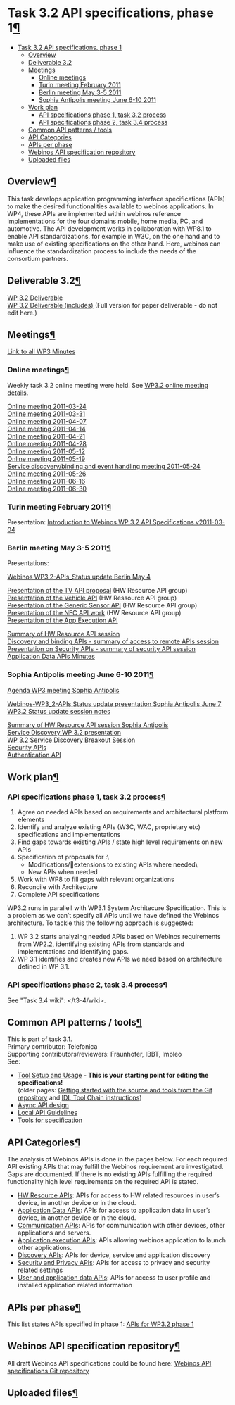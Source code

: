 Task 3.2 API specifications, phase 1[¶](#Task-32-API-specifications-phase-1)
============================================================================

-   [Task 3.2 API specifications, phase
    1](#Task-32-API-specifications-phase-1)
    -   [Overview](#Overview)
    -   [Deliverable 3.2](#Deliverable-32)
    -   [Meetings](#Meetings)
        -   [Online meetings](#Online-meetings)
        -   [Turin meeting February 2011](#Turin-meeting-February-2011)
        -   [Berlin meeting May 3-5 2011](#Berlin-meeting-May-3-5-2011)
        -   [Sophia Antipolis meeting June 6-10
            2011](#Sophia-Antipolis-meeting-June-6-10-2011)
    -   [Work plan](#Work-plan)
        -   [API specifications phase 1, task 3.2
            process](#API-specifications-phase-1-task-32-process)
        -   [API specifications phase 2, task 3.4
            process](#API-specifications-phase-2-task-34-process)
    -   [Common API patterns / tools](#Common-API-patterns-tools)
    -   [API Categories](#API-Categories)
    -   [APIs per phase](#APIs-per-phase)
    -   [Webinos API specification
        repository](#Webinos-API-specification-repository)
    -   [Uploaded files](#Uploaded-files)

Overview[¶](#Overview)
----------------------

This task develops application programming interface specifications
(APIs) to make the desired functionalities available to webinos
applications. In WP4, these APIs are implemented within webinos
reference implementations for the four domains mobile, home media, PC,
and automotive. The API development works in collaboration with WP8.1 to
enable API standardizations, for example in W3C, on the one hand and to
make use of existing specifications on the other hand. Here, webinos can
influence the standardization process to include the needs of the
consortium partners.

Deliverable 3.2[¶](#Deliverable-32)
-----------------------------------

[WP 3.2 Deliverable](/wp3-2/wiki/WP_32_Deliverable)\
[WP 3.2 Deliverable (includes)](/wp3-2/wiki/WP_32_Deliverable_(includes)) (Full version for paper
deliverable - do not edit here.)

Meetings[¶](#Meetings)
----------------------

[Link to all WP3
Minutes](/wp3-1/wiki/Links_to_all_WP3_Minutes)

### Online meetings[¶](#Online-meetings)

Weekly task 3.2 online meeting were held. See [WP3.2 online meeting
details](/wp3-2/wiki/WP32_online_meeting_details).

[Online meeting 2011-03-24](/wp3-2/wiki/Online_meeting_2011-03-24)\
[Online meeting 2011-03-31](/wp3-2/wiki/Online_meeting_2011-03-31)\
[Online meeting 2011-04-07](/wp3-2/wiki/Online_meeting_2011-03-07)\
[Online meeting 2011-04-14](/wp3-2/wiki/Online_meeting_2011-04-14)\
[Online meeting 2011-04-21](/wp3-2/wiki/Online_meeting_2011-04-21)\
[Online meeting 2011-04-28](/wp3-2/wiki/Online_meeting_2011-04-28)\
[Online meeting 2011-05-12](/wp3-2/wiki/Online_meeting_2011-05-12)\
[Online meeting 2011-05-19](/wp3-2/wiki/Online_meeting_2011-05-19)\
[Service discovery/binding and event handling meeting
2011-05-24](/wp3-2/wiki/Online_meeting_2011-05-24)\
[Online meeting 2011-05-26](/wp3-2/wiki/Online_meeting_2011-05-26)\
[Online meeting 2011-06-16](/wp3-2/wiki/Online_meeting_2011-06-16)\
[Online meeting 2011-06-30](/wp3-2/wiki/Online_meeting_2011-06-30)

### Turin meeting February 2011[¶](#Turin-meeting-February-2011)

Presentation: [Introduction to Webinos WP 3.2 API Specifications
v2011-03-04](http://bscw.fokus.fraunhofer.de/bscw/bscw.cgi/702012/Introduction%20to%20Webinos%20WP%203.2%20API%20Specifications%20v2011-03-04)

### Berlin meeting May 3-5 2011[¶](#Berlin-meeting-May-3-5-2011)

Presentations:

[Webinos WP3.2-APIs\_Status update Berlin May
4](http://79.125.104.127/redmine/attachments/539/Webinos-WP3_2-APIs_Status_update_Berlin_May_4.pptx)

[Presentation of the TV API
proposal](http://dev.webinos.org/redmine/attachments/538/TV_API.pdf) (HW
Resource API group)\
[Presentation of the Vehicle
API](http://dev.webinos.org/redmine/attachments/download/540/status_report_vehicle_API.pdf)
(HW Ressource API group)\
[Presentation of the Generic Sensor
API](http://79.125.104.127/redmine/attachments/541/Webinos-WP3_2-Generic_sensor_API.pptx)
(HW Resource API group)\
[Presentation of the NFC API
work](http://dev.webinos.org/redmine/attachments/546/webinos_NFC_API_work_v1.ppt)
(HW Resource API group)\
[Presentation of the App Execution
API](http://dev.webinos.org/redmine/attachments/download/542/Webinos_T3.2_Execution_API_-_v0.01.ppt)

[Summary of HW Resource API
session](http://79.125.104.127/redmine/attachments/543/Summary_of_HW_Resource_API_session_Berlin_May_4.pptx)\
[Discovery and binding APIs - summary of access to remote APIs
session](/wp3-2/wiki/Service_Discovery_API)\
[Presentation on Security APIs - summary of security API
session](http://dev.webinos.org/redmine/attachments/545/T3-2-securitapis-berlin.pdf)\
[Application Data APIs Minutes](/wp3-2/wiki/Application_Data_APIs_Minutes)

### Sophia Antipolis meeting June 6-10 2011[¶](#Sophia-Antipolis-meeting-June-6-10-2011)

[Agenda WP3 meeting Sophia
Antipolis](/meetings/wiki/Suggested_Agenda#WP3-Session)

[Webinos-WP3\_2-APIs Status update presentation Sophia Antipolis June
7](http://dev.webinos.org/redmine/attachments/644/Webinos-WP3_2-APIs_Status_update_Sophia_Antipolis_June_7.pptx)\
[WP3.2 Status update session notes](/wp3-2/wiki/WP32_Status_update_session_notes)

[Summary of HW Resource API session Sophia
Antipolis](http://dev.webinos.org/redmine/attachments/658/Summary_of_HW_Resource_API_session_Sophia_Antipolis.pptx)\
[Service Discovery WP 3.2
presentation](http://dev.webinos.org/redmine/attachments/633/Discovery_32.pptx)\
[WP 3.2 Service Discovery Breakout Session](/wp3-2/wiki/WP_32_Service_Discovery_Breakout_Session)\
[Security
APIs](http://dev.webinos.org/redmine/attachments/634/32-Sophia-Security-APIs.pptx)\
[Authentication API](/wp3-2/wiki/Authentication_API)

Work plan[¶](#Work-plan)
------------------------

### API specifications phase 1, task 3.2 process[¶](#API-specifications-phase-1-task-32-process)

1.  Agree on needed APIs based on requirements and architectural
    platform elements
2.  Identify and analyze existing APIs (W3C, WAC, proprietary etc)
    specifications and implementations
3.  Find gaps towards existing APIs / state high level requirements on
    new APIs
4.  Specification of proposals for :\
    - Modifications/extensions to existing APIs where needed\
    - New APIs when needed
5.  Work with WP8 to fill gaps with relevant organizations
6.  Reconcile with Architecture
7.  Complete API specifications

WP3.2 runs in parallell with WP3.1 System Architecure Specification.
This is a problem as we can’t specify all APIs until we have defined the
Webinos architecture. To tackle this the following approach is
suggested:

1.  WP 3.2 starts analyzing needed APIs based on Webinos requirements
    from WP2.2, identifying existing APIs from standards and
    implementations and identifying gaps.
2.  WP 3.1 identifies and creates new APIs we need based on architecture
    defined in WP 3.1.

### API specifications phase 2, task 3.4 process[¶](#API-specifications-phase-2-task-34-process)

See "Task 3.4 wiki":
</t3-4/wiki>.

Common API patterns / tools[¶](#Common-API-patterns-tools)
----------------------------------------------------------

This is part of task 3.1.\
Primary contributor: Telefonica\
Supporting contributors/reviewers: Fraunhofer, IBBT, Impleo\
See:

-   [Tool Setup and Usage](/wp3-2/wiki/Tool_Setup_and_Usage) - **This is your starting point for
    editing the specifications!**\
    (older pages: [Getting started with the source and tools from the
    Git repository](/wp3-2/wiki/Getting_started_with_the_source_and_tools_from_the_Git_repository) and [IDL Tool Chain instructions](/wp3-2/wiki/IDL_Tool_Chain_instructions))
-   [Async API design](/wp3-2/wiki/Async_API_design)
-   [Local API
    Guidelines](/wp3-1/wiki/Local_API_guidelines_%28in_preparation_for_32%29)
-   [Tools for
    specification](/wp3-1/wiki/Tools_%28for_specification_WIDLXML_creation%29)

API Categories[¶](#API-Categories)
----------------------------------

The analysis of Webinos APIs is done in the pages below. For each
required API existing APIs that may fulfill the Webinos requirement are
investigated. Gaps are documented. If there is no existing APIs
fulfilling the required functionality high level requirements on the
required API is stated.

-   [HW Resource APIs](/wp3-2/wiki/HW_Resource_APIs): APIs for access to HW related resources
    in user’s device, in another device or in the cloud.
-   [Application Data APIs](/wp3-2/wiki/Application_Data_APIs): APIs for access to application data
    in user’s device, in another device or in the cloud.
-   [Communication APIs](/wp3-2/wiki/Communication_APIs): APIs for communication with other
    devices, other applications and servers.
-   [Application execution APIs](/wp3-2/wiki/Application_execution_APIs): APIs allowing webinos
    application to launch other applications.
-   [Discovery APIs](/wp3-2/wiki/Discovery_APIs): APIs for device, service and application
    discovery
-   [Security and Privacy APIs](/wp3-2/wiki/Security_and_Privacy_APIs): APIs for access to privacy and
    security related settings
-   [User and application data APIs](/wp3-2/wiki/User_and_application_data_APIs): APIs for access to user
    profile and installed application related information

APIs per phase[¶](#APIs-per-phase)
----------------------------------

This list states APIs specified in phase 1: [APIs for WP3.2 phase
1](/wp3-2/wiki/APIs_for_WP32_phase_1)

Webinos API specification repository[¶](#Webinos-API-specification-repository)
------------------------------------------------------------------------------

All draft Webinos API specifications could be found here: [Webinos API
specifications Git
repository](http://dev.webinos.org/specifications/draft/)

Uploaded files[¶](#Uploaded-files)
----------------------------------
